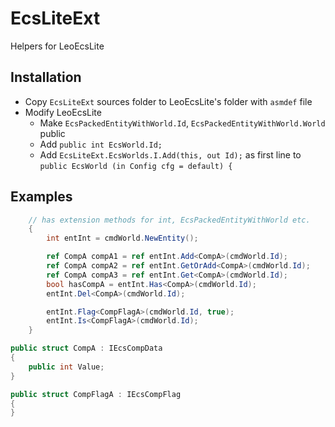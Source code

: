 # EcsLiteExt
Helpers for LeoEcsLite

## Installation
  - Copy `EcsLiteExt` sources folder to LeoEcsLite's folder with `asmdef` file
  - Modify LeoEcsLite
    - Make `EcsPackedEntityWithWorld.Id`, `EcsPackedEntityWithWorld.World` public
    - Add `public int EcsWorld.Id;`
    - Add `EcsLiteExt.EcsWorlds.I.Add(this, out Id);` as first line to `public EcsWorld (in Config cfg = default) {`

## Examples
```csharp
    // has extension methods for int, EcsPackedEntityWithWorld etc.
    {
        int entInt = cmdWorld.NewEntity();

        ref CompA compA1 = ref entInt.Add<CompA>(cmdWorld.Id);
        ref CompA compA2 = ref entInt.GetOrAdd<CompA>(cmdWorld.Id);
        ref CompA compA3 = ref entInt.Get<CompA>(cmdWorld.Id);
        bool hasCompA = entInt.Has<CompA>(cmdWorld.Id);
        entInt.Del<CompA>(cmdWorld.Id);

        entInt.Flag<CompFlagA>(cmdWorld.Id, true);
        entInt.Is<CompFlagA>(cmdWorld.Id);
    }

public struct CompA : IEcsCompData
{
    public int Value;
}

public struct CompFlagA : IEcsCompFlag
{
}
```

